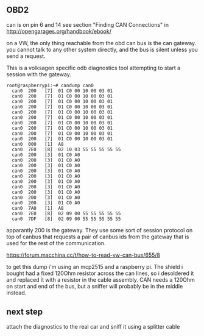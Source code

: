 OBD2
---
can is on pin 6 and 14
see section "Finding CAN Connections" in  http://opengarages.org/handbook/ebook/

on a VW, the only thing reachable from the obd can bus is the can gateway.
you cannot talk to any other system directly, and the bus is silent unless you send a request.

This is a volksagen specific odb diagnostics tool attempting to start a session with the gateway.


```
root@raspberrypi:~# candump can0
  can0  200   [7]  01 C0 00 10 00 03 01
  can0  200   [7]  01 C0 00 10 00 03 01
  can0  200   [7]  01 C0 00 10 00 03 01
  can0  200   [7]  01 C0 00 10 00 03 01
  can0  200   [7]  01 C0 00 10 00 03 01
  can0  200   [7]  01 C0 00 10 00 03 01
  can0  200   [7]  01 C0 00 10 00 03 01
  can0  200   [7]  01 C0 00 10 00 03 01
  can0  200   [7]  01 C0 00 10 00 03 01
  can0  200   [7]  01 C0 00 10 00 03 01
  can0  000   [1]  A8
  can0  7E0   [8]  02 10 03 55 55 55 55 55
  can0  200   [3]  01 C0 A0
  can0  200   [3]  01 C0 A0
  can0  200   [3]  01 C0 A0
  can0  200   [3]  01 C0 A0
  can0  200   [3]  01 C0 A0
  can0  200   [3]  01 C0 A0
  can0  200   [3]  01 C0 A0
  can0  200   [3]  01 C0 A0
  can0  200   [3]  01 C0 A0
  can0  200   [3]  01 C0 A0
  can0  7A0   [1]  A8
  can0  7E0   [8]  02 09 00 55 55 55 55 55
  can0  7DF   [8]  02 09 00 55 55 55 55 55
```


apparantly 200 is the gateway. They use some sort of session protocol on top of canbus that
requests a pair of canbus ids from the gateway that is used for the rest of the communication.

https://forum.macchina.cc/t/how-to-read-vw-can-bus/655/8


to get this dump i'm using an mcp2515 and a raspberry pi.
The shield i bought had a fixed 120Ohm resistor across the can lines,
so i desoldered it and replaced it with a resistor in the cable assembly.
CAN needs a 120Ohm on start and end of the bus, but a sniffer will probably be in the middle instead.


next step
---------

attach the diagnostics to the real car and sniff it using a splitter cable
